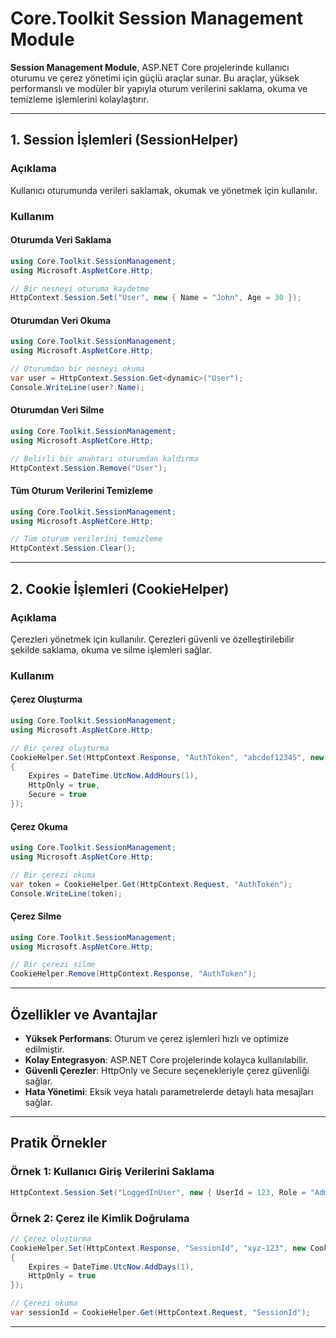 ﻿# Core.Toolkit Session Management Module

**Session Management Module**, ASP.NET Core projelerinde kullanıcı oturumu ve çerez yönetimi için güçlü araçlar sunar. Bu araçlar, yüksek performanslı ve modüler bir yapıyla oturum verilerini saklama, okuma ve temizleme işlemlerini kolaylaştırır.

---

## **1. Session İşlemleri (SessionHelper)**

### **Açıklama**
Kullanıcı oturumunda verileri saklamak, okumak ve yönetmek için kullanılır.

### **Kullanım**

#### **Oturumda Veri Saklama**
```csharp
using Core.Toolkit.SessionManagement;
using Microsoft.AspNetCore.Http;

// Bir nesneyi oturuma kaydetme
HttpContext.Session.Set("User", new { Name = "John", Age = 30 });
```

#### **Oturumdan Veri Okuma**
```csharp
using Core.Toolkit.SessionManagement;
using Microsoft.AspNetCore.Http;

// Oturumdan bir nesneyi okuma
var user = HttpContext.Session.Get<dynamic>("User");
Console.WriteLine(user?.Name);
```

#### **Oturumdan Veri Silme**
```csharp
using Core.Toolkit.SessionManagement;
using Microsoft.AspNetCore.Http;

// Belirli bir anahtarı oturumdan kaldırma
HttpContext.Session.Remove("User");
```

#### **Tüm Oturum Verilerini Temizleme**
```csharp
using Core.Toolkit.SessionManagement;
using Microsoft.AspNetCore.Http;

// Tüm oturum verilerini temizleme
HttpContext.Session.Clear();
```

---

## **2. Cookie İşlemleri (CookieHelper)**

### **Açıklama**
Çerezleri yönetmek için kullanılır. Çerezleri güvenli ve özelleştirilebilir şekilde saklama, okuma ve silme işlemleri sağlar.

### **Kullanım**

#### **Çerez Oluşturma**
```csharp
using Core.Toolkit.SessionManagement;
using Microsoft.AspNetCore.Http;

// Bir çerez oluşturma
CookieHelper.Set(HttpContext.Response, "AuthToken", "abcdef12345", new CookieOptions
{
    Expires = DateTime.UtcNow.AddHours(1),
    HttpOnly = true,
    Secure = true
});
```

#### **Çerez Okuma**
```csharp
using Core.Toolkit.SessionManagement;
using Microsoft.AspNetCore.Http;

// Bir çerezi okuma
var token = CookieHelper.Get(HttpContext.Request, "AuthToken");
Console.WriteLine(token);
```

#### **Çerez Silme**
```csharp
using Core.Toolkit.SessionManagement;
using Microsoft.AspNetCore.Http;

// Bir çerezi silme
CookieHelper.Remove(HttpContext.Response, "AuthToken");
```

---

## **Özellikler ve Avantajlar**

- **Yüksek Performans**: Oturum ve çerez işlemleri hızlı ve optimize edilmiştir.
- **Kolay Entegrasyon**: ASP.NET Core projelerinde kolayca kullanılabilir.
- **Güvenli Çerezler**: HttpOnly ve Secure seçenekleriyle çerez güvenliği sağlar.
- **Hata Yönetimi**: Eksik veya hatalı parametrelerde detaylı hata mesajları sağlar.

---

## **Pratik Örnekler**

### **Örnek 1: Kullanıcı Giriş Verilerini Saklama**
```csharp
HttpContext.Session.Set("LoggedInUser", new { UserId = 123, Role = "Admin" });
```

### **Örnek 2: Çerez ile Kimlik Doğrulama**
```csharp
// Çerez oluşturma
CookieHelper.Set(HttpContext.Response, "SessionId", "xyz-123", new CookieOptions
{
    Expires = DateTime.UtcNow.AddDays(1),
    HttpOnly = true
});

// Çerezi okuma
var sessionId = CookieHelper.Get(HttpContext.Request, "SessionId");
```

---
